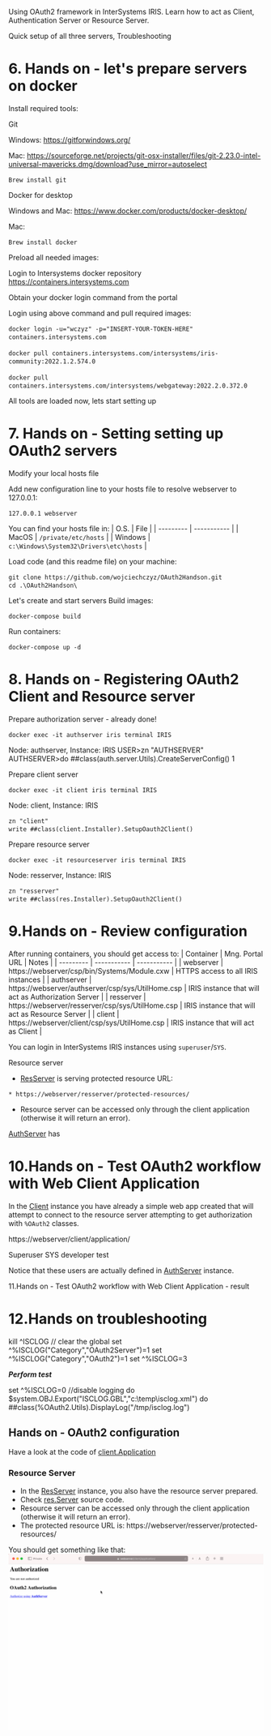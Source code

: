 Using OAuth2 framework in InterSystems IRIS. Learn how to act as Client, Authentication Server or Resource Server.

Quick setup of all three servers,
Troubleshooting

# 6. Hands on - let's prepare servers on docker

Install required tools:

Git

Windows:
https://gitforwindows.org/

Mac:
https://sourceforge.net/projects/git-osx-installer/files/git-2.23.0-intel-universal-mavericks.dmg/download?use_mirror=autoselect

```
Brew install git
```

Docker for desktop

Windows and Mac:
https://www.docker.com/products/docker-desktop/

Mac:
```
Brew install docker
```



Preload all needed images:

Login to Intersystems docker repository
https://containers.intersystems.com

Obtain your docker login command from the  portal

Login using above command and pull required images:

```
docker login -u="wczyz" -p="INSERT-YOUR-TOKEN-HERE"  containers.intersystems.com

docker pull containers.intersystems.com/intersystems/iris-community:2022.1.2.574.0

docker pull containers.intersystems.com/intersystems/webgateway:2022.2.0.372.0
```

All tools are loaded now, lets start setting up

# 7. Hands on - Setting setting up OAuth2 servers

Modify your local hosts file 

Add new configuration line to your hosts file to resolve webserver to 127.0.0.1:
```
127.0.0.1 webserver
```


You can find your hosts file in:
| O.S. | File |
| --------- | ----------- |
| MacOS | `/private/etc/hosts` |
| Windows | `c:\Windows\System32\Drivers\etc\hosts` |



Load code (and this readme file) on your machine:
```
git clone https://github.com/wojciechczyz/OAuth2Handson.git
cd .\OAuth2Handson\
```

Let's create and start servers
Build images:
```
docker-compose build
```

Run containers:
```
docker-compose up -d
```

# 8. Hands on - Registering OAuth2 Client and Resource server

Prepare authorization server - already done!

```
docker exec -it authserver iris terminal IRIS
```

Node: authserver, Instance: IRIS
USER>zn "AUTHSERVER"
AUTHSERVER>do ##class(auth.server.Utils).CreateServerConfig()
1

Prepare client server

```
docker exec -it client iris terminal IRIS
```
Node: client, Instance: IRIS
```
zn "client"
write ##class(client.Installer).SetupOauth2Client()
```

Prepare resource server

```
docker exec -it resourceserver iris terminal IRIS
```
Node: resserver, Instance: IRIS
```
zn "resserver"
write ##class(res.Installer).SetupOauth2Client()
```

# 9.Hands on - Review configuration

After running containers, you should get access to:
| Container  | Mng. Portal URL                                    | Notes                                                |
| ---------  | -----------                                        | -----------                                          |
| webserver  | https://webserver/csp/bin/Systems/Module.cxw       | HTTPS access to all IRIS instances                   |
| authserver | https://webserver/authserver/csp/sys/UtilHome.csp  | IRIS instance that will act as Authorization Server  |
| resserver  | https://webserver/resserver/csp/sys/UtilHome.csp   | IRIS instance that will act as Resource Server       |
| client     | https://webserver/client/csp/sys/UtilHome.csp      | IRIS instance that will act as Client                |

You can login in InterSystems IRIS instances using `superuser`/`SYS`.

Resource server
* [ResServer](https://webserver/resserver/csp/sys/UtilHome.csp) is serving protected resource URL:

```
* https://webserver/resserver/protected-resources/
```

* Resource server can be accessed only through the client application (otherwise it will return an error). 

[AuthServer](https://webserver/authserver/csp/sys/UtilHome.csp) has 


# 10.Hands on - Test OAuth2 workflow with Web Client Application

In the [Client](https://webserver/client/csp/sys/UtilHome.csp) instance you have already a simple web app created that
will attempt to connect to the resource server attempting to get authorization with  `%OAuth2` classes.

https://webserver/client/application/

Superuser	SYS
developer	test

Notice that these users are actually defined in [AuthServer](https://webserver/authserver/csp/sys/UtilHome.csp) instance.

11.Hands on - Test OAuth2 workflow with Web Client Application - result

# 12.Hands on troubleshooting

kill ^ISCLOG // clear the global
set ^%ISCLOG("Category","OAuth2Server")=1
set ^%ISCLOG("Category","OAuth2")=1
set ^%ISCLOG=3

***Perform test***

set ^%ISCLOG=0 //disable logging
do $system.OBJ.Export("ISCLOG.GBL","c:\temp\isclog.xml")
do ##class(%OAuth2.Utils).DisplayLog("/tmp/isclog.log")


## Hands on - OAuth2 configuration
 
 
 
 Have a look at the code of [client.Application](oauth-client/src/client/Application.cls)


### Resource Server
* In the [ResServer](https://webserver/resserver/csp/sys/UtilHome.csp) instance, you also have the resource server prepared.
* Check [res.Server](oauth-resource-server/src/res/Server.cls) source code.
* Resource server can be accessed only through the client application (otherwise it will return an error). 
* The protected resource URL is: https://webserver/resserver/protected-resources/

You should get something like that:
<img src="img/oauth-client-webapp.gif" width="800px" />

